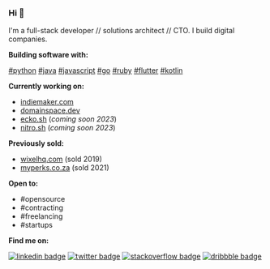 ### Hi 👋

I'm a full-stack developer // solutions architect // CTO. I build digital companies. 

**Building software with:**

[#python](https://www.python.org) [#java](https://www.java.com/en/) [#javascript](https://www.javascript.com) [#go](https://golang.org) [#ruby](https://www.ruby-lang.org/en) [#flutter](https://flutter.dev) [#kotlin](https://kotlinlang.org/)

**Currently working on:** 

- [indiemaker.com](https://indiemaker.com)
- [domainspace.dev](https://domainspace.dev)
- [ecko.sh](https://ecko.sh) (_coming soon 2023_)
- [nitro.sh](https://nitro.sh) (_coming soon 2023_)

**Previously sold:**
- [wixelhq.com](https://wixelhq.com) (sold 2019)
- [myperks.co.za](https://myperks.co.za) (sold 2021)

**Open to:**

- #opensource 
- #contracting 
- #freelancing
- #startups 

**Find me on:** 

[![linkedin badge](https://img.shields.io/badge/Sean_Nieuwoudt-30302f?style=flat&logo=linkedin)](https://www.linkedin.com/in/seannieuwoudt)
[![twitter badge](https://img.shields.io/badge/@ghstcode-30302f?style=flat&logo=twitter)](https://twitter.com/ghstcode)
[![stackoverflow badge](https://img.shields.io/badge/ghstcode-30302f?style=flat&logo=stackoverflow)](https://stackoverflow.com/users/482842/ghstcode)
[![dribbble badge](https://img.shields.io/badge/ghstcode-30302f?style=flat&logo=dribbble)](https://dribbble.com/ghstcode)
